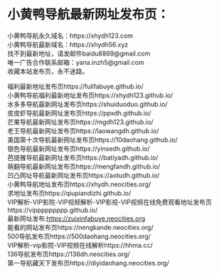 <h1>小黄鸭导航最新网址发布页：</h1>
小黄鸭导航永久域名：https://xhydh123.com</br>
小黄鸭导航最新域名：https://xhydh56.xyz</br>
找不到最新地址，请发邮件baidu8869@gmail.com</br>
唯一广告合作联系邮箱：yana.inzh5@gmail.com</br>
收藏本站发布页，永不迷路。

福利最新地址发布页https://fulifabuye.github.io/</br>
小黄鸭导航福利最新地址发布页https://xhydh123.github.io/</br>
水多多导航最新网址发布页https://shuiduoduo.github.io/</br>
皮皮虾导航最新网址发布页https://ppxdh.github.io/</br>
芒果导航最新网址发布页https://mgdh123.github.io/</br>
老王导航最新网址发布页https://laowangdh.github.io/</br>
美国第十次导航最新网址发布页https://10daohang.github.io/</br>
银色导航最新网址发布页https://yinsedh.github.io/</br>
芭提雅导航最新网址发布页https://batiyadh.github.io/</br>
萌翻导航最新网址发布页https://mengfandh.github.io/</br>
凹凸网址导航最新网址发布页https://aotudh.github.io/</br>
小黄鸭导航地址发布页https://xhydh.neocities.org/</br>
求地址发布页https://qiupiandizhi.github.io/</br>
VIP解析-VIP影院-VIP视频解析-VIP影视-VIP视频在线免费观看地址发布页https://vippppppppp.github.io/</br>
最新网址发布:https://zuixinfabuye.neocities.org</br>
能看的网站发布页https://nengkande.neocities.org/</br>
500导航发布页https://500daohang.neocities.org/</br>
VIP解析-vip影院-VIP视频在线解析https://hhma.cc/</br>
136导航发布页https://136dh.neocities.org/</br>
第一导航藏天下发布页https://diyidaohang.neocities.org/</br>
